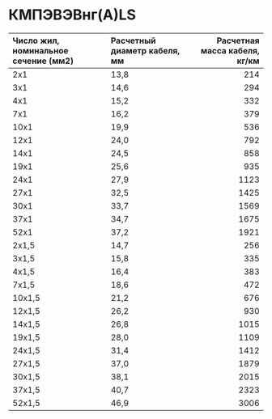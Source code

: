 # КМПЭВЭВнг(А)LS

|  Число жил, номинальное сечение (мм2)   | Расчетный диаметр кабеля, мм   |   Расчетная масса кабеля, кг/км |
|:----------------------------------------|:-------------------------------|--------------------------------:|
| 2x1                                     | 13,8                           |                             214 |
| 3x1                                     | 14,6                           |                             294 |
| 4x1                                     | 15,2                           |                             332 |
| 7x1                                     | 16,2                           |                             379 |
| 10x1                                    | 19,9                           |                             536 |
| 12x1                                    | 24,0                           |                             792 |
| 14x1                                    | 24,5                           |                             858 |
| 19x1                                    | 25,6                           |                             935 |
| 24x1                                    | 27,9                           |                            1123 |
| 27x1                                    | 32,5                           |                            1425 |
| 30x1                                    | 33,7                           |                            1569 |
| 37x1                                    | 34,7                           |                            1675 |
| 52x1                                    | 37,2                           |                            1921 |
| 2x1,5                                   | 14,7                           |                             256 |
| 3x1,5                                   | 15,8                           |                             335 |
| 4x1,5                                   | 16,4                           |                             383 |
| 7x1,5                                   | 18,6                           |                             472 |
| 10x1,5                                  | 21,2                           |                             676 |
| 12x1,5                                  | 26,2                           |                             930 |
| 14x1,5                                  | 26,8                           |                            1015 |
| 19x1,5                                  | 28,0                           |                            1109 |
| 24x1,5                                  | 31,4                           |                            1412 |
| 27x1,5                                  | 37,0                           |                            1879 |
| 30x1,5                                  | 38,1                           |                            2015 |
| 37x1,5                                  | 40,7                           |                            2323 |
| 52x1,5                                  | 46,9                           |                            3006 |